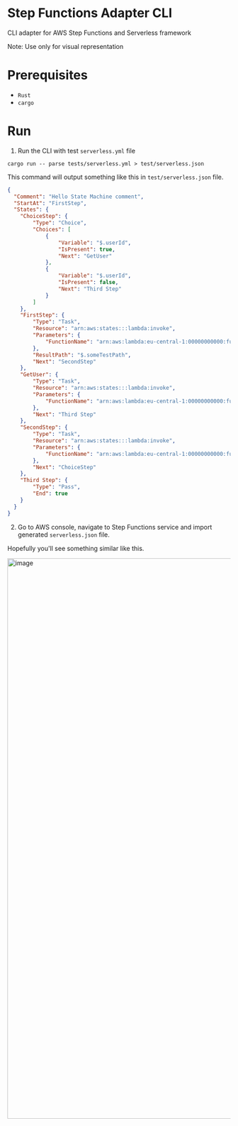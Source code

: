 # Step Functions Adapter CLI
 CLI adapter for AWS Step Functions and Serverless framework

 Note: Use only for visual representation

# Prerequisites
- `Rust`
- `cargo`

# Run

1. Run the CLI with test `serverless.yml` file

```shell
cargo run -- parse tests/serverless.yml > test/serverless.json
```

This command will output something like this in `test/serverless.json` file.

```json
{
  "Comment": "Hello State Machine comment",
  "StartAt": "FirstStep",
  "States": {
    "ChoiceStep": {
        "Type": "Choice",
        "Choices": [
            {
                "Variable": "$.userId",
                "IsPresent": true,
                "Next": "GetUser"
            },
            {
                "Variable": "$.userId",
                "IsPresent": false,
                "Next": "Third Step"
            }
        ]
    },
    "FirstStep": {
        "Type": "Task",
        "Resource": "arn:aws:states:::lambda:invoke",
        "Parameters": {
            "FunctionName": "arn:aws:lambda:eu-central-1:00000000000:function:hello"
        },
        "ResultPath": "$.someTestPath",
        "Next": "SecondStep"
    },
    "GetUser": {
        "Type": "Task",
        "Resource": "arn:aws:states:::lambda:invoke",
        "Parameters": {
            "FunctionName": "arn:aws:lambda:eu-central-1:00000000000:function:getUser"
        },
        "Next": "Third Step"
    },
    "SecondStep": {
        "Type": "Task",
        "Resource": "arn:aws:states:::lambda:invoke",
        "Parameters": {
            "FunctionName": "arn:aws:lambda:eu-central-1:00000000000:function:nextFunction"
        },
        "Next": "ChoiceStep"
    },
    "Third Step": {
        "Type": "Pass",
        "End": true
    }
  }
}
```

2. Go to AWS console, navigate to Step Functions service and import generated `serverless.json` file.

Hopefully you'll see something similar like this.

<img width="1263" alt="image" src="https://user-images.githubusercontent.com/12900528/215326497-087cfa0c-affa-4e05-985d-051a2ab6f526.png">

